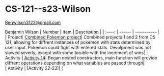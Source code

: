 # CS-121--s23-Wilson

Benwilson3123@gmail.com

Benjamin Wilson
| Number | Item | Description |
| :----: | ------ | ----------- |
| Project| [Combined Pokemon project](https://github.com/Ben-jaminWilson/CS-121--s23-Wilson/tree/main/src/Pokemon)| Combined projects 1 and 2 from CS 121, allowing for diffrent instances of pokemon with stats determined by user input. Pokemon could fight with entered stats. Devolpment was not slowed severly, except with some toruble with the increment of wins|
| Activity | [Activity 14](https://github.com/Ben-jaminWilson/CS-121--s23-Wilson/blob/main/src/activity14/acitivity14.java)| Began nested constructors, main function will provide diffrent operations depending on what variables are passed through|   
| Activity | [Activity 22-23]| (
